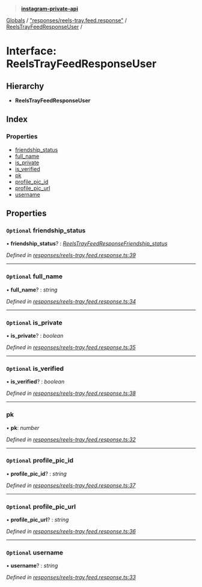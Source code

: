 > **[instagram-private-api](../README.md)**

[Globals](../README.md) / ["responses/reels-tray.feed.response"](../modules/_responses_reels_tray_feed_response_.md) / [ReelsTrayFeedResponseUser](_responses_reels_tray_feed_response_.reelstrayfeedresponseuser.md) /

# Interface: ReelsTrayFeedResponseUser

## Hierarchy

* **ReelsTrayFeedResponseUser**

## Index

### Properties

* [friendship_status](_responses_reels_tray_feed_response_.reelstrayfeedresponseuser.md#optional-friendship_status)
* [full_name](_responses_reels_tray_feed_response_.reelstrayfeedresponseuser.md#optional-full_name)
* [is_private](_responses_reels_tray_feed_response_.reelstrayfeedresponseuser.md#optional-is_private)
* [is_verified](_responses_reels_tray_feed_response_.reelstrayfeedresponseuser.md#optional-is_verified)
* [pk](_responses_reels_tray_feed_response_.reelstrayfeedresponseuser.md#pk)
* [profile_pic_id](_responses_reels_tray_feed_response_.reelstrayfeedresponseuser.md#optional-profile_pic_id)
* [profile_pic_url](_responses_reels_tray_feed_response_.reelstrayfeedresponseuser.md#optional-profile_pic_url)
* [username](_responses_reels_tray_feed_response_.reelstrayfeedresponseuser.md#optional-username)

## Properties

### `Optional` friendship_status

• **friendship_status**? : *[ReelsTrayFeedResponseFriendship_status](_responses_reels_tray_feed_response_.reelstrayfeedresponsefriendship_status.md)*

*Defined in [responses/reels-tray.feed.response.ts:39](https://github.com/dilame/instagram-private-api/blob/3e16058/src/responses/reels-tray.feed.response.ts#L39)*

___

### `Optional` full_name

• **full_name**? : *string*

*Defined in [responses/reels-tray.feed.response.ts:34](https://github.com/dilame/instagram-private-api/blob/3e16058/src/responses/reels-tray.feed.response.ts#L34)*

___

### `Optional` is_private

• **is_private**? : *boolean*

*Defined in [responses/reels-tray.feed.response.ts:35](https://github.com/dilame/instagram-private-api/blob/3e16058/src/responses/reels-tray.feed.response.ts#L35)*

___

### `Optional` is_verified

• **is_verified**? : *boolean*

*Defined in [responses/reels-tray.feed.response.ts:38](https://github.com/dilame/instagram-private-api/blob/3e16058/src/responses/reels-tray.feed.response.ts#L38)*

___

###  pk

• **pk**: *number*

*Defined in [responses/reels-tray.feed.response.ts:32](https://github.com/dilame/instagram-private-api/blob/3e16058/src/responses/reels-tray.feed.response.ts#L32)*

___

### `Optional` profile_pic_id

• **profile_pic_id**? : *string*

*Defined in [responses/reels-tray.feed.response.ts:37](https://github.com/dilame/instagram-private-api/blob/3e16058/src/responses/reels-tray.feed.response.ts#L37)*

___

### `Optional` profile_pic_url

• **profile_pic_url**? : *string*

*Defined in [responses/reels-tray.feed.response.ts:36](https://github.com/dilame/instagram-private-api/blob/3e16058/src/responses/reels-tray.feed.response.ts#L36)*

___

### `Optional` username

• **username**? : *string*

*Defined in [responses/reels-tray.feed.response.ts:33](https://github.com/dilame/instagram-private-api/blob/3e16058/src/responses/reels-tray.feed.response.ts#L33)*